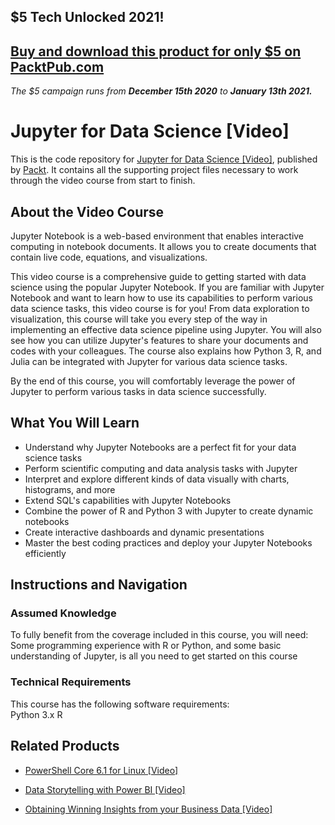 ## $5 Tech Unlocked 2021!
[Buy and download this product for only $5 on PacktPub.com](https://www.packtpub.com/)
-----
*The $5 campaign         runs from __December 15th 2020__ to __January 13th 2021.__*

# Jupyter for Data Science [Video]
This is the code repository for [Jupyter for Data Science [Video]](https://www.packtpub.com/big-data-and-business-intelligence/jupyter-data-science-video?utm_source=github&utm_medium=repository&utm_campaign=9781789130799), published by [Packt](https://www.packtpub.com/?utm_source=github). It contains all the supporting project files necessary to work through the video course from start to finish.
## About the Video Course
Jupyter Notebook is a web-based environment that enables interactive computing in notebook documents. It allows you to create documents that contain live code, equations, and visualizations. 

This video course is a comprehensive guide to getting started with data science using the popular Jupyter Notebook. If you are familiar with Jupyter Notebook and want to learn how to use its capabilities to perform various data science tasks, this video course is for you! From data exploration to visualization, this course will take you every step of the way in implementing an effective data science pipeline using Jupyter. You will also see how you can utilize Jupyter's features to share your documents and codes with your colleagues. The course also explains how Python 3, R, and Julia can be integrated with Jupyter for various data science tasks.

By the end of this course, you will comfortably leverage the power of Jupyter to perform various tasks in data science successfully.

<H2>What You Will Learn</H2>
<DIV class=book-info-will-learn-text>
<UL>
<LI>Understand why Jupyter Notebooks are a perfect fit for your data science tasks 
<LI>Perform scientific computing and data analysis tasks with Jupyter 
<LI>Interpret and explore different kinds of data visually with charts, histograms, and more 
<LI>Extend SQL's capabilities with Jupyter Notebooks 
<LI>Combine the power of R and Python 3 with Jupyter to create dynamic notebooks 
<LI>Create interactive dashboards and dynamic presentations 
<LI>Master the best coding practices and deploy your Jupyter Notebooks efficiently </LI></UL></DIV>

## Instructions and Navigation
### Assumed Knowledge
To fully benefit from the coverage included in this course, you will need:<br/>
Some programming experience with R or Python, and some basic understanding of Jupyter, is all you need to get started on this course
### Technical Requirements
This course has the following software requirements:<br/>
Python 3.x
R

## Related Products
* [PowerShell Core 6.1 for Linux [Video]](https://www.packtpub.com/virtualization-and-cloud/powershell-core-61-linux-video?utm_source=github&utm_medium=repository&utm_campaign=9781838559595)

* [Data Storytelling with Power BI [Video]](https://www.packtpub.com/big-data-and-business-intelligence/data-storytelling-power-bi-video?utm_source=github&utm_medium=repository&utm_campaign=9781789959475)

* [Obtaining Winning Insights from your Business Data [Video]](https://www.packtpub.com/big-data-and-business-intelligence/obtaining-winning-insights-your-business-data-video?utm_source=github&utm_medium=repository&utm_campaign=9781789954449)

